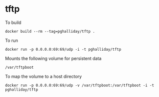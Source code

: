 # tftp

To build

```
docker build --rm --tag=pghalliday/tftp .
```

To run

```
docker run -p 0.0.0.0:69:69/udp -i -t pghalliday/tftp
```

Mounts the following volume for persistent data

```
/var/tftpboot
```

To map the volume to a host directory

```
docker run -p 0.0.0.0:69:69/udp -v /var/tftpboot:/var/tftpboot -i -t pghalliday/tftp
```

